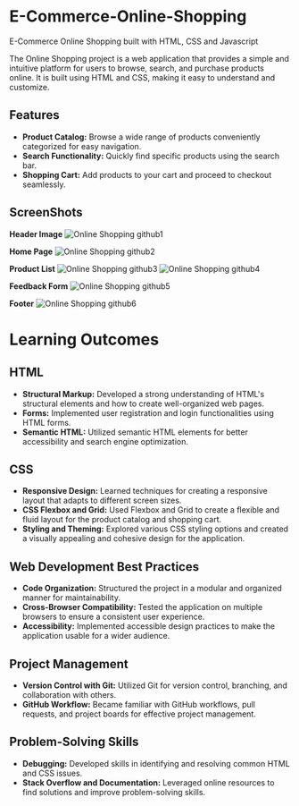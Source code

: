 # E-Commerce-Online-Shopping
E-Commerce Online Shopping built with HTML, CSS and Javascript

The Online Shopping project is a web application that provides a simple and intuitive platform for users to browse, search, and purchase products online. It is built using HTML and CSS, making it easy to understand and customize.

## Features
- **Product Catalog:** Browse a wide range of products conveniently categorized for easy navigation.
- **Search Functionality:** Quickly find specific products using the search bar.
- **Shopping Cart:** Add products to your cart and proceed to checkout seamlessly.

## ScreenShots

**Header Image**
![Online Shopping github1](https://github.com/ayushi2609/E-Commerce-Online-Shopping/assets/93718986/ba14c46c-02c9-4f4f-a1a2-551496fd5a42)

**Home Page**
![Online Shopping github2](https://github.com/ayushi2609/E-Commerce-Online-Shopping/assets/93718986/df9d69e2-64ed-4388-9a00-27a93262e8fd)

**Product List**
![Online Shopping github3](https://github.com/ayushi2609/E-Commerce-Online-Shopping/assets/93718986/67714ed5-4d42-42d9-82aa-a3dfb94c6099)
![Online Shopping github4](https://github.com/ayushi2609/E-Commerce-Online-Shopping/assets/93718986/0e9b4874-b7d3-47c0-af20-552c52567500)

**Feedback Form**
![Online Shopping github5](https://github.com/ayushi2609/E-Commerce-Online-Shopping/assets/93718986/569a1dc7-ad69-40fa-b153-a2860ca8c40a)

**Footer**
![Online Shopping github6](https://github.com/ayushi2609/E-Commerce-Online-Shopping/assets/93718986/0fb3e0be-0d25-4120-84e7-bc23a7727fa1)

# Learning Outcomes

## HTML
- **Structural Markup:** Developed a strong understanding of HTML's structural elements and how to create well-organized web pages.
- **Forms:** Implemented user registration and login functionalities using HTML forms.
- **Semantic HTML:** Utilized semantic HTML elements for better accessibility and search engine optimization.

## CSS

- **Responsive Design:** Learned techniques for creating a responsive layout that adapts to different screen sizes.
- **CSS Flexbox and Grid:** Used Flexbox and Grid to create a flexible and fluid layout for the product catalog and shopping cart.
- **Styling and Theming:** Explored various CSS styling options and created a visually appealing and cohesive design for the application.

## Web Development Best Practices

- **Code Organization:** Structured the project in a modular and organized manner for maintainability.
- **Cross-Browser Compatibility:** Tested the application on multiple browsers to ensure a consistent user experience.
- **Accessibility:** Implemented accessible design practices to make the application usable for a wider audience.

## Project Management

- **Version Control with Git:** Utilized Git for version control, branching, and collaboration with others.
- **GitHub Workflow:** Became familiar with GitHub workflows, pull requests, and project boards for effective project management.

## Problem-Solving Skills

- **Debugging:** Developed skills in identifying and resolving common HTML and CSS issues.
- **Stack Overflow and Documentation:** Leveraged online resources to find solutions and improve problem-solving skills.



